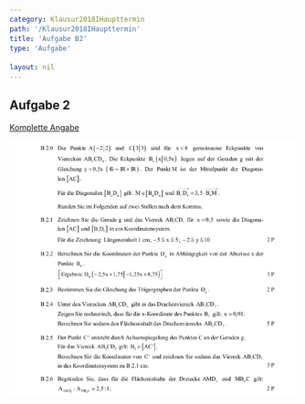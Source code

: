 ```yaml
---
category: Klausur2018IHaupttermin
path: '/Klausur2018IHaupttermin'
title: 'Aufgabe B2'
type: 'Aufgabe'

layout: nil
---
```


## Aufgabe 2
<p> <a href="https://www.isb.bayern.de/download/21249/2018_mi_ht.pdf"> Komplette Angabe </a> </p>
<img src="./Aufgabenstellungen/2018_mi_ht/2018_mi_ht_b2.png">


